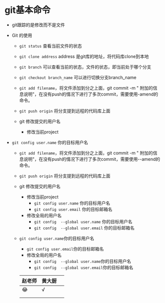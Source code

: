 # git基本命令

*  git跟踪的是修改而不是文件

* Git 的使用

  * `git status` 查看当前文件的状态

  * `git clone address` address 是git库的地址，将代码库clone到本地

  * `git branch` 可以查看当前的状态，文件的状态，即当前处于哪个分支

  * `git checkout branch_name` 可以进行切换分支branch_name
  * `git add filename`，将文件添加到分之上面，git commit -m " 附加的信息说明"，在没有push的情况下进行了多次commit，需要使用-amend的命令。

  * `git push origin` 将分支提到远程的代码库上面
  * git 修改提交的用户名

    - 修改当前project 
- `git config user.name` 你的目标用户名

  * `git add filename`，将文件添加到分之上面，git commit -m " 附加的信息说明"，在没有push的情况下进行了多次commit，需要使用--amend的命令。

  * `git push origin` 将分支提到远程的代码库上面

  * git 修改提交的用户名

    - 修改当前project 
      - `git config user.name` 你的目标用户名
      - `git config user.email` 你的目标邮箱名
    - 修改全局的用户名
      - `git config  --global user.name` 你的目标用户名
      - `git config  --global user.email` 你的目标邮箱名
  - `git config user.name`你的目标用户名
      - `git config user.email`你的目标邮箱名
    - 修改全局的用户名
      - `git config  --global user.name`你的目标用户名
      - `git config  --global user.email`你的目标邮箱名

    
    
    
    
    | 赵老师 |   黄大厨   |      |
    | ------ | ---- | ---- |
    | 😂      |    √  |      |
    |        |      |      |
    |        |      |      |
    
    
